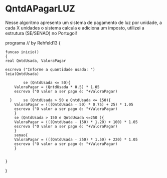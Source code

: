 # QntdAPagarLUZ
Nesse algoritmo apresento um sistema de pagamento de luz por unidade, a cada X unidades o sistema calcula e adiciona um imposto, utilizei a estrutura (SE/SENAO) no Portugol!



programa
 // by Rehfeld13
{
	
	funcao inicio()
	{
	real QntdUsada, ValoraPagar

	escreva ("Informe a quantidade usada: ")
	leia(QntdUsada)

	    	se (QntdUsada <= 50){
	  	ValoraPagar = (QntdUsada * 0.5) * 1.05
	  	escreva ("O valor a ser pago é: "+ValoraPagar)

	  } 	se (QntdUsada > 50 e QntdUsada <= 150){
	  	ValoraPagar = (((QntdUsada - 50) * 0.75) + 25) * 1.05
	  	escreva ("O valor a ser pago é: "+ValoraPagar)
	  	}
	  	se (QntdUsada > 150 e QntdUsada <=250 ){
	  	ValoraPagar = (((QntdUsada - 150) * 1.20) + 100) * 1.05
	  	escreva ("O valor a ser pago é: "+ValoraPagar)
	  	}
	  	senao{
	  	ValoraPagar = (((QntdUsada - 250) * 1.50) + 220) * 1.05
	  	escreva ("O valor a ser pago é: "+ValoraPagar)
	  	}

	
	}
}

